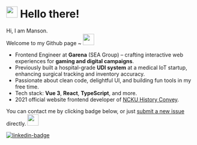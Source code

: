 # <img src="https://emojis.slackmojis.com/emojis/images/1531849430/4246/blob-sunglasses.gif?1531849430" width="30"/> Hello there!

Hi, I am Manson.  
Welcome to my Github page ~ <img src="https://emojis.slackmojis.com/emojis/images/1660853767/60881/meow_attention.gif?1660853767" width="30"/>

* Frontend Engineer at **Garena** (SEA Group) – crafting interactive web experiences for **gaming and digital campaigns**.  
* Previously built a hospital-grade **UDI system** at a medical IoT startup, enhancing surgical tracking and inventory accuracy.  
* Passionate about clean code, delightful UI, and building fun tools in my free time.  
* Tech stack: **Vue 3**, **React**, **TypeScript**, and more.  
* 2021 official website frontend developer of [NCKU History Convey].

You can contact me by clicking badge below, or just [submit a new issue] directly. <img src="https://emojis.slackmojis.com/emojis/images/1680554188/65018/cat-roomba-exceptionally-fast.gif?1680554188" width="30"/>

[![linkedin-badge]](https://www.linkedin.com/in/%E9%96%94%E7%BF%94-%E8%A8%B1-423584256/)

[resume]: https://www.cakeresume.com/s--gcn8sN5daZrnEcGfn7vC-w--/b34076026
[resume-badge]: https://img.shields.io/badge/Résumé-f48300?style=for-the-badge&logoColor=white&logo=rust
[linkedin-badge]: https://img.shields.io/badge/LinkedIn-0077B5?style=for-the-badge&logo=linkedin&logoColor=white
[NCKU History Convey]: https://www.facebook.com/nckuhisdrama

[submit a new issue]: https://github.com/70928manson/70928manson/issues/new
